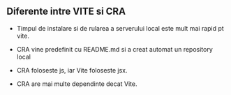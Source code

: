 Diferente intre VITE si CRA
--------

- Timpul de instalare si de rularea a serverului local este mult mai rapid pt vite.

- CRA vine predefinit cu README.md si a creat automat un repository local


- CRA foloseste js, iar Vite foloseste jsx.
- CRA are mai multe dependinte decat Vite.



